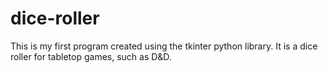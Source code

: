 # dice-roller
This is my first program created using the tkinter python library. It is a dice roller for tabletop games, such as D&amp;D. 
